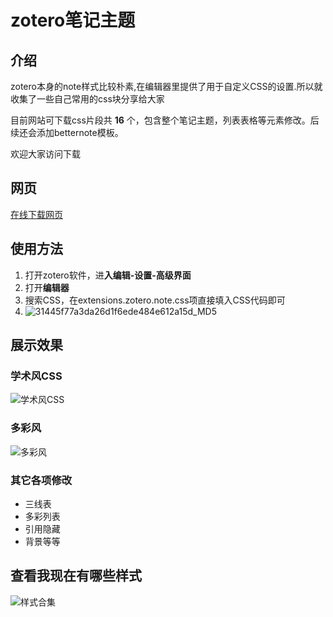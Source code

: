 # zotero笔记主题

## 介绍

zotero本身的note样式比较朴素,在编辑器里提供了用于自定义CSS的设置.所以就收集了一些自己常用的css块分享给大家

目前网站可下载css片段共 **16** 个，包含整个笔记主题，列表表格等元素修改。后续还会添加betternote模板。

欢迎大家访问下载

## 网页

[在线下载网页](https://zottheme.wk8686.top/)

## 使用方法

1. 打开zotero软件，进**入编辑-设置-高级界面**
2. 打开**编辑器**
3. 搜索CSS，在extensions.zotero.note.css项直接填入CSS代码即可
4. ![31445f77a3da26d1f6ede484e612a15d_MD5](https://pic-go-42.oss-cn-guangzhou.aliyuncs.com/img/31445f77a3da26d1f6ede484e612a15d_MD5.png)

## 展示效果

### 学术风CSS

![学术风CSS](https://pic-go-42.oss-cn-guangzhou.aliyuncs.com/img/202411070931625.webp)

### 多彩风

![多彩风](https://pic-go-42.oss-cn-guangzhou.aliyuncs.com/img/202405231525656.png)

### 其它各项修改

- 三线表
- 多彩列表
- 引用隐藏
- 背景等等

## 查看我现在有哪些样式

![样式合集](https://pic-go-42.oss-cn-guangzhou.aliyuncs.com/img/202411061648880.webp)
